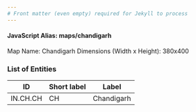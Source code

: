 ```yaml
---
# Front matter (even empty) required for Jekyll to process
---
```


#### JavaScript Alias: maps/chandigarh

Map Name: Chandigarh
Dimensions (Width x Height): 380x400





### List of Entities

ID | Short label | Label
---|---|---|
IN.CH.CH|CH|Chandigarh

